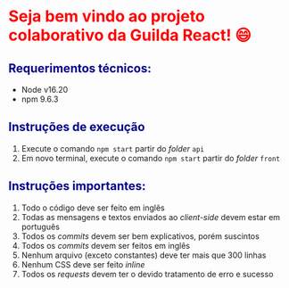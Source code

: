 # <span style="color: red">Seja bem vindo ao projeto colaborativo da Guilda React! 😄</span>

## <span style="color: darkblue">Requerimentos técnicos:</span>
- Node v16.20
- npm 9.6.3

## <span style="color: darkblue">Instruções de execução</span>
1. Execute o comando `npm start` partir do _folder_ `api`
1. Em novo terminal, execute o comando `npm start` partir do _folder_ `front`

## <span style="color: darkblue">Instruções importantes:</span>
1. Todo o código deve ser feito em inglês
2. Todas as mensagens e textos enviados ao _client-side_ devem estar em português
3. Todos os _commits_ devem ser bem explicativos, porém suscintos
4. Todos os _commits_ devem ser feitos em inglês
5. Nenhum arquivo (exceto constantes) deve ter mais que 300 linhas
6. Nenhum CSS deve ser feito _inline_
7. Todos os _requests_ devem ter o devido tratamento de erro e sucesso